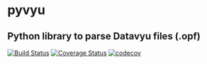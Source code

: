 # pyvyu
Python library to parse Datavyu files (.opf)
---
[![Build Status](https://travis-ci.org/databrary/pyvyu.svg?branch=master)](https://travis-ci.org/databrary/pyvyu)
[![Coverage Status](https://coveralls.io/repos/github/databrary/pyvyu/badge.svg?branch=master)](https://coveralls.io/github/databrary/pyvyu?branch=master)
[![codecov](https://codecov.io/gh/databrary/pyvyu/branch/master/graph/badge.svg)](https://codecov.io/gh/databrary/pyvyu)
